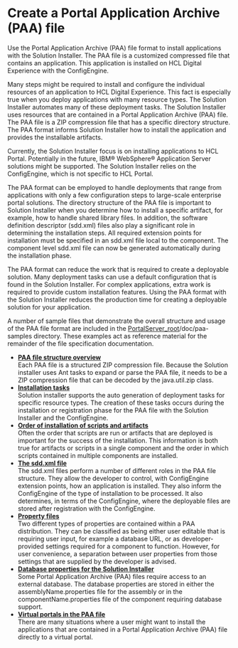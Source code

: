 # Create a Portal Application Archive \(PAA\) file

Use the Portal Application Archive \(PAA\) file format to install applications with the Solution Installer. The PAA file is a customized compressed file that contains an application. This application is installed on HCL Digital Experience with the ConfigEngine.

Many steps might be required to install and configure the individual resources of an application to HCL Digital Experience. This fact is especially true when you deploy applications with many resource types. The Solution Installer automates many of these deployment tasks. The Solution Installer uses resources that are contained in a Portal Application Archive \(PAA\) file. The PAA file is a ZIP compression file that has a specific directory structure. The PAA format informs Solution Installer how to install the application and provides the installable artifacts.

Currently, the Solution Installer focus is on installing applications to HCL Portal. Potentially in the future, IBM® WebSphere® Application Server solutions might be supported. The Solution Installer relies on the ConfigEngine, which is not specific to HCL Portal.

The PAA format can be employed to handle deployments that range from applications with only a few configuration steps to large-scale enterprise portal solutions. The directory structure of the PAA file is important to Solution Installer when you determine how to install a specific artifact, for example, how to handle shared library files. In addition, the software definition descriptor \(sdd.xml\) files also play a significant role in determining the installation steps. All required extension points for installation must be specified in an sdd.xml file local to the component. The component level sdd.xml file can now be generated automatically during the installation phase.

The PAA format can reduce the work that is required to create a deployable solution. Many deployment tasks can use a default configuration that is found in the Solution Installer. For complex applications, extra work is required to provide custom installation features. Using the PAA format with the Solution Installer reduces the production time for creating a deployable solution for your application.

A number of sample files that demonstrate the overall structure and usage of the PAA file format are included in the [PortalServer\_root](../../../../guide_me/wpsdirstr.md)/doc/paa-samples directory. These examples act as reference material for the remainder of the file specification documentation.

-   **[PAA file structure overview](../creating_paa_file/paa_file_structure/index.md)**  
Each PAA file is a structured ZIP compression file. Because the Solution installer uses Ant tasks to expand or parse the PAA file, it needs to be a ZIP compression file that can be decoded by the java.util.zip class.
-   **[Installation tasks](si_paa_spec_inst.md)**  
Solution installer supports the auto generation of deployment tasks for specific resource types. The creation of these tasks occurs during the installation or registration phase for the PAA file with the Solution Installer and the ConfigEngine.
-   **[Order of installation of scripts and artifacts](si_paa_spec_order.md)**  
Often the order that scripts are run or artifacts that are deployed is important for the success of the installation. This information is both true for artifacts or scripts in a single component and the order in which scripts contained in multiple components are installed.
-   **[The sdd.xml file](../creating_paa_file/sdd.xml_file/index.md)**  
The sdd.xml files perform a number of different roles in the PAA file structure. They allow the developer to control, with ConfigEngine extension points, how an application is installed. They also inform the ConfigEngine of the type of installation to be processed. It also determines, in terms of the ConfigEngine, where the deployable files are stored after registration with the ConfigEngine.
-   **[Property files](si_paa_spec_prop.md)**  
Two different types of properties are contained within a PAA distribution. They can be classified as being either user editable that is requiring user input, for example a database URL, or as developer-provided settings required for a component to function. However, for user convenience, a separation between user properties from those settings that are supplied by the developer is advised.
-   **[Database properties for the Solution Installer](dbprops_si.md)**  
Some Portal Application Archive \(PAA\) files require access to an external database. The database properties are stored in either the assemblyName.properties file for the assembly or in the componentName.properties file of the component requiring database support.
-   **[Virtual portals in the PAA file](si_paa_spec_vp.md)**  
There are many situations where a user might want to install the applications that are contained in a Portal Application Archive \(PAA\) file directly to a virtual portal.


